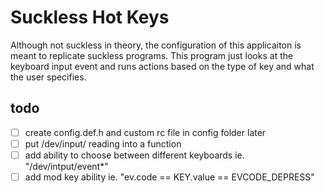 # Suckless Hot Keys
Although not suckless in theory, the configuration of this applicaiton is meant to replicate suckless programs. This program just looks at the keyboard input event and runs actions based on the type of key and what the user specifies.

## todo
* [ ] create config.def.h and custom rc file in config folder later
* [ ] put /dev/input/ reading into a function
* [ ] add ability to choose between different keyboards ie. "/dev/intput/event*"
* [ ] add mod key ability ie. "ev.code == KEY.value == EVCODE_DEPRESS"
